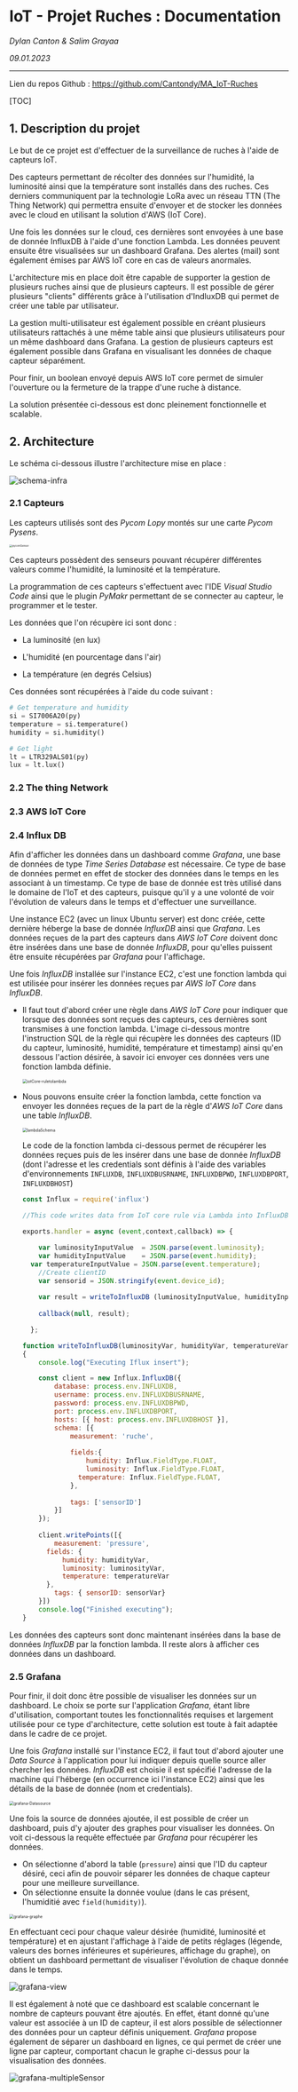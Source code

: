 # IoT - Projet Ruches : Documentation

*Dylan Canton & Salim Grayaa*

*09.01.2023*

---

 Lien du repos Github : https://github.com/Cantondy/MA_IoT-Ruches



[TOC]

## 1. Description du projet

Le but de ce projet est d'effectuer de la surveillance de ruches à l'aide de capteurs IoT.

Des capteurs permettant de récolter des données sur l'humidité, la luminosité ainsi que la température sont installés dans des ruches. Ces derniers communiquent par la technologie LoRa avec un réseau TTN (The Thing Network) qui permettra ensuite d'envoyer et de stocker les données avec le cloud en utilisant la solution d'AWS (IoT Core).

Une fois les données sur le cloud, ces dernières sont envoyées à une base de donnée InfluxDB à l'aide d'une fonction Lambda. Les données peuvent ensuite être visualisées sur un dashboard Grafana. Des alertes (mail) sont également émises par AWS IoT core en cas de valeurs anormales. 

L'architecture mis en place doit être capable de supporter la gestion de plusieurs ruches ainsi que de plusieurs capteurs. Il est possible de gérer plusieurs "clients" différents grâce à l'utilisation d'IndluxDB qui permet de créer une table par utilisateur. 

La gestion multi-utilisateur est également possible en créant plusieurs utilisateurs rattachés à une même table ainsi que plusieurs utilisateurs pour un même dashboard dans Grafana. La gestion de plusieurs capteurs est également possible dans Grafana en visualisant les données de chaque capteur séparément.

Pour finir, un boolean envoyé depuis AWS IoT core permet de simuler l'ouverture ou la fermeture de la trappe d'une ruche à distance.

La solution présentée ci-dessous est donc pleinement fonctionnelle et scalable.



## 2. Architecture

Le schéma ci-dessous illustre l'architecture mise en place :

![schema-infra](media/schema-infra.PNG)



### 2.1 Capteurs

Les capteurs utilisés sont des *Pycom Lopy* montés sur une carte *Pycom Pysens*.

<img src="media/pycomSensor.png" alt="pycomSensor" style="zoom: 33%;" />

Ces capteurs possèdent des senseurs pouvant récupérer différentes valeurs comme l'humidité, la luminosité  et la température.

La programmation de ces capteurs s'effectuent avec l'IDE *Visual Studio Code* ainsi que le plugin *PyMakr* permettant de se connecter au capteur, le programmer et le tester.

Les données que l'on récupère ici sont donc :

* La luminosité (en lux)

* L'humidité (en pourcentage dans l'air)

* La température (en degrés Celsius)

  

Ces données sont récupérées à l'aide du code suivant :

```python
# Get temperature and humidity
si = SI7006A20(py)
temperature = si.temperature()
humidity = si.humidity()

# Get light
lt = LTR329ALS01(py)
lux = lt.lux()
```



### 2.2 The thing Network





### 2.3 AWS IoT Core





### 2.4 Influx DB

Afin d'afficher les données dans un dashboard comme *Grafana*, une base de données de type *Time Series Database* est nécessaire. Ce type de base de données permet en effet de stocker des données dans le temps en les associant à un timestamp. Ce type de base de donnée est très utilisé dans le domaine de l'IoT et des capteurs, puisque qu'il y a une volonté de voir l'évolution de valeurs dans le temps et d'effectuer une surveillance.

Une instance EC2 (avec un linux Ubuntu server) est donc créée, cette dernière héberge la base de donnée *InfluxDB* ainsi que *Grafana*. Les données reçues de la part des capteurs dans *AWS IoT Core* doivent donc être insérées dans une base de donnée *InfluxDB*, pour qu'elles puissent être ensuite récupérées par *Grafana* pour l'affichage. 

Une fois *InfluxDB* installée sur l'instance EC2, c'est une fonction lambda qui est utilisée pour insérer les données reçues par *AWS IoT Core* dans *InfluxDB*. 

* Il faut tout d'abord créer une règle dans *AWS IoT Core* pour indiquer que lorsque des données sont reçues des capteurs, ces dernières sont transmises à une fonction lambda. L'image ci-dessous montre l'instruction SQL de la règle qui récupère les données des capteurs (ID du capteur, luminosité, humidité, température et timestamp) ainsi qu'en dessous l'action désirée, à savoir ici envoyer ces données vers une fonction lambda définie.

  <img src="media/iotCore-ruletolambda.PNG" alt="iotCore-ruletolambda" style="zoom:50%;" />

* Nous pouvons ensuite créer la fonction lambda, cette fonction va envoyer les données reçues de la part de la règle d'*AWS IoT Core* dans une table *InfluxDB*.

  <img src="media/lambdaSchema.PNG" alt="lambdaSchema" style="zoom: 50%;" />

  Le code de la fonction lambda ci-dessous permet de récupérer les données reçues puis de les insérer dans une base de donnée *InfluxDB* (dont l'adresse et les credentials sont définis à l'aide des variables d'environnements `INFLUXDB`, `INFLUXDBUSRNAME`, `INFLUXDBPWD`, `INFLUXDBPORT`, `INFLUXDBHOST`)

  ```javascript
  const Influx = require('influx')
  
  //This code writes data from IoT core rule via Lambda into InfluxDB 
  
  exports.handler = async (event,context,callback) => {
  
      var luminosityInputValue  = JSON.parse(event.luminosity);
      var humidityInputValue    = JSON.parse(event.humidity);
  	var temperatureInputValue = JSON.parse(event.temperature);
      //Create clientID
      var sensorid = JSON.stringify(event.device_id);
      
      var result = writeToInfluxDB (luminosityInputValue, humidityInputValue, temperatureInputValue, sensorid);
      
      callback(null, result);
  
    };
  
  function writeToInfluxDB(luminosityVar, humidityVar, temperatureVar, sensorVar)
  {
      console.log("Executing Iflux insert");
  
      const client = new Influx.InfluxDB({
          database: process.env.INFLUXDB,
          username: process.env.INFLUXDBUSRNAME,
          password: process.env.INFLUXDBPWD,
          port: process.env.INFLUXDBPORT,
          hosts: [{ host: process.env.INFLUXDBHOST }],
          schema: [{
              measurement: 'ruche',
      
              fields:{
                  humidity: Influx.FieldType.FLOAT, 
                  luminosity: Influx.FieldType.FLOAT,
  				temperature: Influx.FieldType.FLOAT,
              },
      
              tags: ['sensorID']
          }]
      });
      
      client.writePoints([{
          measurement: 'pressure', 
  		fields: { 
  			humidity: humidityVar, 
  			luminosity: luminosityVar, 
  			temperature: temperatureVar
  		},
          tags: { sensorID: sensorVar}
      }]) 
      console.log("Finished executing");
  }    
  ```

Les données des capteurs sont donc maintenant insérées dans la base de données *InfluxDB* par la fonction lambda. Il reste alors à afficher ces données dans un dashboard.



### 2.5 Grafana

Pour finir, il doit donc être possible de visualiser les données sur un dashboard. Le choix se porte sur l'application *Grafana*, étant libre d'utilisation, comportant toutes les fonctionnalités requises et largement utilisée pour ce type d'architecture, cette solution est toute à fait adaptée dans le cadre de ce projet.

Une fois *Grafana* installé sur l'instance EC2, il faut tout d'abord ajouter une *Data Source* à l'application pour lui indiquer depuis quelle source aller chercher les données. *InfluxDB* est choisie il est spécifié l'adresse de la machine qui l'héberge (en occurrence ici l'instance EC2) ainsi que les détails de la base de donnée (nom et credentials).

<img src="media/grafana-Datasource.PNG" alt="grafana-Datasource" style="zoom:50%;" />

Une fois la source de données ajoutée, il est possible de créer un dashboard, puis d'y ajouter des graphes pour visualiser les données. On voit ci-dessous la requête effectuée par *Grafana* pour récupérer les données.

* On sélectionne d'abord la table (`pressure`) ainsi que l'ID du capteur désiré, ceci afin de pouvoir séparer les données de chaque capteur pour une meilleure surveillance.
* On sélectionne ensuite la donnée voulue (dans le cas présent, l'humiditié avec `field(humidity)`).

<img src="media/grafana-graphe.PNG" alt="grafana-graphe" style="zoom:50%;" />

En effectuant ceci pour chaque valeur désirée (humidité, luminosité et température) et en ajustant l'affichage à l'aide de petits réglages (légende, valeurs des bornes inférieures et supérieures, affichage du graphe), on obtient un dashboard permettant de visualiser l'évolution de chaque donnée dans le temps.

![grafana-view](media/grafana-view.PNG)

Il est également à noté que ce dashboard est scalable concernant le nombre de capteurs pouvant être ajoutés. En effet, étant donné qu'une valeur est associée à un ID de capteur, il est alors possible de sélectionner des données pour un capteur définis uniquement. *Grafana* propose également de séparer un dashboard en lignes, ce qui permet de créer une ligne par capteur, comportant chacun le graphe ci-dessus pour la visualisation des données.

![grafana-multipleSensor](media/grafana-multipleSensor.PNG)
